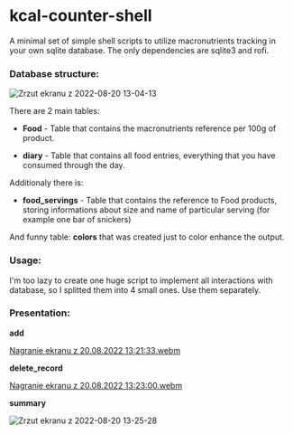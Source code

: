 # kcal-counter-shell
A minimal set of simple shell scripts to utilize macronutrients tracking in your own sqlite database. The only dependencies are sqlite3 and rofi.

### Database structure:
![Zrzut ekranu z 2022-08-20 13-04-13](https://user-images.githubusercontent.com/85220613/185743286-95b046e1-c246-44ce-a648-6f6d9de01eda.png)

There are 2 main tables:

* **Food** - Table that contains the macronutrients reference per 100g of product.

* **diary** - Table that contains all food entries, everything that you have consumed through the day.

Additionaly there is:

* **food_servings** - Table that contains the reference to Food products, storing informations about size and name of particular serving (for example one bar of snickers)

And funny table: **colors** that was created just to color enhance the output.

### Usage:

I'm too lazy to create one huge script to implement all interactions with database, so I splitted them into 4 small ones. Use them separately.

### Presentation:

**add**

[Nagranie ekranu z 20.08.2022 13:21:33.webm](https://user-images.githubusercontent.com/85220613/185743741-22c09ad3-4ed5-4049-a4a2-ca400164a55c.webm)

**delete_record**

[Nagranie ekranu z 20.08.2022 13:23:00.webm](https://user-images.githubusercontent.com/85220613/185743785-693f33c6-dee2-4f91-a492-3b1d53d76104.webm)

**summary**

![Zrzut ekranu z 2022-08-20 13-25-28](https://user-images.githubusercontent.com/85220613/185743835-33ae2bb1-efa5-4cc6-903e-1c4c3988d46c.png)
